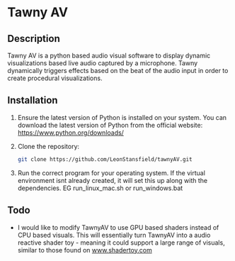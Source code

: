 # Tawny AV

## Description
Tawny AV is a python based audio visual software to display dynamic visualizations based live audio captured by a microphone. Tawny dynamically triggers effects based on the beat of the audio input in order to create procedural visualizations.


## Installation
1. Ensure the latest version of Python is installed on your system. You can download the latest version of Python from the official website: https://www.python.org/downloads/

2. Clone the repository:
    ```sh
    git clone https://github.com/LeonStansfield/tawnyAV.git
    ```

3. Run the correct program for your operating system. If the virtual environment isnt already created, it will set this up along with the dependencies. EG run_linux_mac.sh or run_windows.bat

## Todo
 - I would like to modify TawnyAV to use GPU based shaders instead of CPU based visuals. This will essentially turn TawnyAV into a audio reactive shader toy - meaning it could support a large range of visuals, similar to those found on www.shadertoy.com
